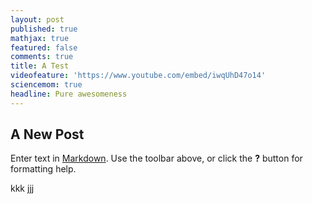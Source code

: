 ```yaml
---
layout: post
published: true
mathjax: true
featured: false
comments: true
title: A Test
videofeature: 'https://www.youtube.com/embed/iwqUhD47o14'
sciencemom: true
headline: Pure awesomeness
---
```


## A New Post

Enter text in [Markdown](http://daringfireball.net/projects/markdown/). Use the toolbar above, or click the **?** button for formatting help.

kkk jjj

